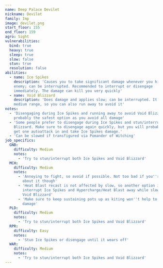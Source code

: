 ```yaml
---
name: Deep Palace Devilet
nickname: Devilet
family: Imp
image: devilet.png
start_floor: 155
end_floor: 159
agro: Sight
vulnerabilities:
  bind: true
  heavy: true
  sleep: true
  slow: false
  stun: true
  resolution: false
abilities:
  - name: Ice Spikes
    description: 'Causes you to take significant damage whenever you hit the
    enemy; can be interrupted. Recommended to interrupt or disengage
    immediately. The damage can kill you very quickly'
  - name: Void Blizzard
    description: 'Does damage and applies slow; can be interrupted. It only has
    medium range, so you can also run away to avoid it'
notes:
  - 'Disengaging during Ice Spikes and running away to avoid Void Blizzard is
    probably the safest option as you avoid all damage'
  - 'Some people prefer to disengage during Ice Spikes and stun/interrupt Void
    Blizzard. Make sure to disengage again quickly, but you will probably still
    get one autoattack in and take Ice Spikes damage.'
  - 'Can be slowed if transfigured via Pomander of Witching'
job_specifics:
  GNB:
    difficulty: Medium
    notes:
      - 'Try to stun/interrupt both Ice Spikes and Void Blizzard'
  MCH:
    difficulty: Medium
    notes:
      - 'Annoying to fight, so avoid if possible. Not too bad if you''re smart
        about it though'
      - 'Heat Blast recast is not affected by slow, so another option is to
        interrupt Ice Spikes and Hypercharge/Heat Blast away while slowed by
        Void Blizzard'
      - 'Make sure to keep sustaining pots up as kiting won''t help to mitigate
        damage'
  PLD:
    difficulty: Medium
    notes:
      - 'Try to stun/interrupt both Ice Spikes and Void Blizzard'
  RPR:
    difficulty: Easy
    notes:
      - 'Stun Ice Spikes or disengage until it wears off'
  WAR:
    difficulty: Medium
    notes:
      - 'Try to stun/interrupt both Ice Spikes and Void Blizzard'
---
```

